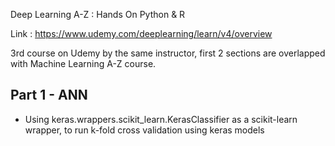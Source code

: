 Deep Learning A-Z : Hands On Python & R

Link : https://www.udemy.com/deeplearning/learn/v4/overview

3rd course on Udemy by the same instructor, first 2 sections are overlapped with Machine Learning A-Z course.

<h2>Part 1 - ANN</h2>

* Using keras.wrappers.scikit_learn.KerasClassifier as a scikit-learn wrapper, to run k-fold cross validation using keras models
